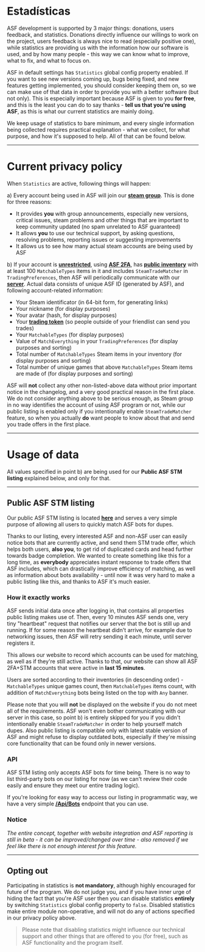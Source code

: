 # Estadísticas

ASF development is supported by 3 major things: donations, users feedback, and statistics. Donations directly influence our willings to work on the project, users feedback is always nice to read (especially positive one), while statistics are providing us with the information how our software is used, and by how many people - this way we can know what to improve, what to fix, and what to focus on.

ASF in default settings has `Statistics` global config property enabled. If you want to see new versions coming up, bugs being fixed, and new features getting implemented, you should consider keeping them on, so we can make use of that data in order to provide you with a better software (but not only). This is especially important because ASF is given to you **for free**, and this is the least you can do to say thanks - **tell us that you're using ASF**, as this is what our current statistics are mainly doing.

We keep usage of statistics to bare minimum, and every single information being collected requires practical explanation - what we collect, for what purpose, and how it's supposed to help. All of that can be found below.

* * *

# Current privacy policy

When `Statistics` are active, following things will happen:

a) Every account being used in ASF will join our **[steam group](https://steamcommunity.com/gid/103582791440160998)**. This is done for three reasons:

* It provides **you** with group announcements, especially new versions, critical issues, steam problems and other things that are important to keep community updated (no spam unrelated to ASF guaranteed)
* It allows **you** to use our technical support, by asking questions, resolving problems, reporting issues or suggesting improvements
* It allows us to see how many actual steam accounts are being used by ASF

b) If your account is **[unrestricted](https://support.steampowered.com/kb_article.php?ref=3330-IAGK-7663)**, using **[ASF 2FA](https://github.com/JustArchiNET/ArchiSteamFarm/wiki/Two-factor-authentication#asf-2fa)**, has **[public inventory](https://steamcommunity.com/my/edit/settings)** with at least 100 `MatchableTypes` items in it and includes `SteamTradeMatcher` in `TradingPreferences`, then ASF will periodically communicate with our **[server](https://asf.justarchi.net)**. Actual data consists of unique ASF ID (generated by ASF), and following account-related information:

* Your Steam identificator (in 64-bit form, for generating links)
* Your nickname (for display purposes)
* Your avatar (hash, for display purposes)
* Your **[trading token](https://steamcommunity.com/my/tradeoffers/privacy)** (so people outside of your friendlist can send you trades)
* Your `MatchableTypes` (for display purposes)
* Value of `MatchEverything` in your `TradingPreferences` (for display purposes and sorting)
* Total number of `MatchableTypes` Steam items in your inventory (for display purposes and sorting)
* Total number of unique games that above `MatchableTypes` Steam items are made of (for display purposes and sorting)

ASF will **not** collect any other non-listed-above data without prior important notice in the changelog, and a very good practical reason in the first place. We do not consider anything above to be serious enough, as Steam group in no way identifies the account of using ASF program or not, while our public listing is enabled only if you intentionally enable `SteamTradeMatcher` feature, so when you actually **do** want people to know about that and send you trade offers in the first place.

* * *

# Usage of data

All values specified in point b) are being used for our **Public ASF STM listing** explained below, and only for that.

* * *

## Public ASF STM listing

Our public ASF STM listing is located **[here](https://asf.justarchi.net/STM)** and serves a very simple purpose of allowing all users to quickly match ASF bots for dupes.

Thanks to our listing, every interested ASF and non-ASF user can easily notice bots that are currently active, and send them STM trade offer, which helps both users, **also you**, to get rid of duplicated cards and head further towards badge completion. We wanted to create something like this for a long time, as **everybody** appreciates instant response to trade offers that ASF includes, which can drastically improve efficiency of matching, as well as information about bots availability - until now it was very hard to make a public listing like this, and thanks to ASF it's much easier.

### How it exactly works

ASF sends initial data once after logging in, that contains all properties public listing makes use of. Then, every 10 minutes ASF sends one, very tiny "heartbeat" request that notifies our server that the bot is still up and running. If for some reason the heartbeat didn't arrive, for example due to networking issues, then ASF will retry sending it each minute, until server registers it.

This allows our website to record which accounts can be used for matching, as well as if they're still active. Thanks to that, our website can show all ASF 2FA+STM accounts that were active in **last 15 minutes**.

Users are sorted according to their inventories (in descending order) - `MatchableTypes` unique games count, then `MatchableTypes` items count, with addition of `MatchEverything` bots being listed on the top with `Any` banner.

Please note that you will **not** be displayed on the website if you do not meet all of the requirements. ASF won't even bother communicating with our server in this case, so point b) is entirely skipped for you if you didn't intentionally enable `SteamTradeMatcher` in order to help yourself match dupes. Also public listing is compatible only with latest stable version of ASF and might refuse to display outdated bots, especially if they're missing core functionality that can be found only in newer versions.

### API

ASF STM listing only accepts ASF bots for time being. There is no way to list third-party bots on our listing for now (as we can't review their code easily and ensure they meet our entire trading logic).

If you're looking for easy way to access our listing in programmatic way, we have a very simple **[/Api/Bots](https://asf.justarchi.net/Api/Bots)** endpoint that you can use.

### Notice

*The entire concept, together with website integration and ASF reporting is still in beta - it can be improved/changed over time - also removed if we feel like there is not enough interest for this feature.*

* * *

## Opting out

Participating in statistics is **not mandatory**, although highly encouraged for future of the program. We do not judge you, and if you have inner urge of hiding the fact that you're ASF user then you can disable statistics **entirely** by switching `Statistics` global config property to `false`. Disabled statistics make entire module non-operative, and will not do any of actions specified in our privacy policy above.

> Please note that disabling statistics might influence our technical support and other things that are offered to you (for free), such as ASF functionality and the program itself.